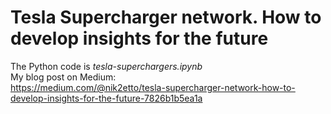 # Tesla Supercharger network. How to develop insights for the future
The Python code is *tesla-superchargers.ipynb* <br>
My blog post on Medium: <br>
https://medium.com/@nik2etto/tesla-supercharger-network-how-to-develop-insights-for-the-future-7826b1b5ea1a
